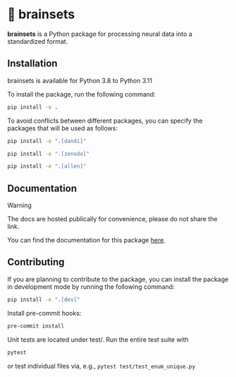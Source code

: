 # 🧠 brainsets

**brainsets** is a Python package for processing neural data into a standardized format.

## Installation
brainsets is available for Python 3.8 to Python 3.11

To install the package, run the following command:
```bash
pip install -e .
```

To avoid conflicts between different packages, you can specify the packages that will be
used as follows:
```bash
pip install -e ".[dandi]"
```

```bash
pip install -e ".[zenodo]"
```

```bash
pip install -e ".[allen]"
```

## Documentation
> [!WARNING]  
> The docs are hosted publically for convenience, please do not share the link.

You can find the documentation for this package [here](https://chic-dragon-bc9a04.netlify.app/).

## Contributing
If you are planning to contribute to the package, you can install the package in
development mode by running the following command:
```bash
pip install -e ".[dev]"
```

Install pre-commit hooks:
```bash
pre-commit install
```

Unit tests are located under test/. Run the entire test suite with
```bash
pytest
```
or test individual files via, e.g., `pytest test/test_enum_unique.py`
